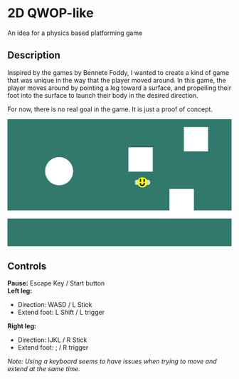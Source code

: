 # 2D QWOP-like
 An idea for a physics based platforming game

## Description
Inspired by the games by Bennete Foddy, I wanted to create a kind of game that was unique in the way that the player moved around. In this game, the player moves around by pointing a leg toward a surface, and propelling their foot into the surface to launch their body in the desired direction.
<br>

For now, there is no real goal in the game. It is just a proof of concept.

<div align="center">
    <img src="game.png" alt="Game Image">
</div>

## Controls
**Pause:** Escape Key / Start button
<br>
**Left leg:**
<ul>
    <li>Direction: WASD / L Stick</li>
    <li>Extend foot: L Shift / L trigger</li>
</ul>

**Right leg:**
<ul>
    <li>Direction: IJKL / R Stick</li>
    <li>Extend foot: ; / R trigger</li>
</ul>

*Note: Using a keyboard seems to have issues when trying to move and extend at the same time.*
